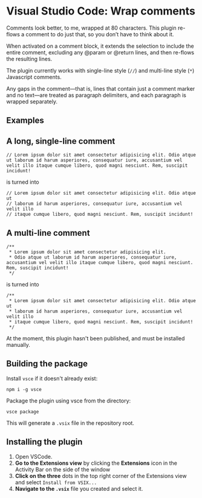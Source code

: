 # Visual Studio Code: Wrap comments

Comments look better, to me, wrapped at 80 characters. This plugin re-flows a comment to do just that, so you don’t have to think about it.

When activated on a comment block, it extends the selection to include the entire comment, excluding any @param or @return lines, and then re-flows the resulting lines.

The plugin currently works with single-line style (`//`) and multi-line style (` * `) Javascript comments.

Any gaps in the comment—that is, lines that contain just a comment marker and no text—are treated as paragraph delimiters, and each paragraph is wrapped separately.

## Examples

## A long, single-line comment

```
// Lorem ipsum dolor sit amet consectetur adipisicing elit. Odio atque ut laborum id harum asperiores, consequatur iure, accusantium vel velit illo itaque cumque libero, quod magni nesciunt. Rem, suscipit incidunt!
```

is turned into

```
// Lorem ipsum dolor sit amet consectetur adipisicing elit. Odio atque ut
// laborum id harum asperiores, consequatur iure, accusantium vel velit illo
// itaque cumque libero, quod magni nesciunt. Rem, suscipit incidunt!
```

## A multi-line comment

```
/**
 * Lorem ipsum dolor sit amet consectetur adipisicing elit.
 * Odio atque ut laborum id harum asperiores, consequatur iure, accusantium vel velit illo itaque cumque libero, quod magni nesciunt. Rem, suscipit incidunt!
 */
```

is turned into

```
/**
 * Lorem ipsum dolor sit amet consectetur adipisicing elit. Odio atque ut
 * laborum id harum asperiores, consequatur iure, accusantium vel velit illo
 * itaque cumque libero, quod magni nesciunt. Rem, suscipit incidunt!
 */
```

At the moment, this plugin hasn't been published, and must be installed manually.

## Building the package

Install `vsce` if it doesn't already exist:

```
npm i -g vsce
```

Package the plugin using vsce from the directory:

```
vsce package
```

This will generate a `.vsix` file in the repository root.

## Installing the plugin

1. Open VSCode.
1. **Go to the Extensions view** by clicking the **Extensions** icon in the Activity Bar on the side of the window
1. **Click on the three** dots in the top right corner of the Extensions view and select `Install from VSIX...`
1. **Navigate to the `.vsix`** file you created and select it.
